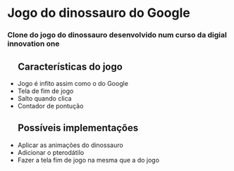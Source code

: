 # Jogo do dinossauro do Google

<h3>Clone do jogo do  dinossauro desenvolvido num curso da digial innovation one</h3>

<ul> 
<h2>Características do jogo</h2>
<li> Jogo é infito assim como o do Google</li>
<li>Tela de fim de jogo</li>
<li>Salto quando clica</li>
<li>Contador de pontução</li>
</ul>

<ul> 
<h2>Possíveis implementações</h2>
<li>Aplicar as animações do dinossauro</li>
<li>Adicionar o pterodátilo</li>
<li>Fazer a tela fim de jogo na mesma que a do jogo</li>
</ul>
